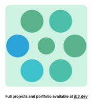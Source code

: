 <a href="https://github.com/jb3/fractal"><img width="256px" src="fractal-20251030-224055.png"/></a>

<sub>**Full projects and portfolio available at [jb3.dev](https://jb3.dev/)**</sub>
